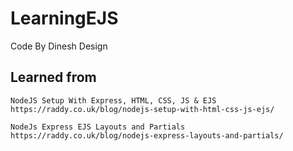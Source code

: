 # LearningEJS  
  Code By Dinesh Design

## Learned from
    NodeJS Setup With Express, HTML, CSS, JS & EJS
    https://raddy.co.uk/blog/nodejs-setup-with-html-css-js-ejs/

    NodeJs Express EJS Layouts and Partials
    https://raddy.co.uk/blog/nodejs-express-layouts-and-partials/
